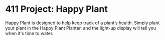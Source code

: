 # 411 Project: Happy Plant

Happy Plant is designed to help keep track of a plant’s health. Simply plant your plant in the Happy Plant Planter, and the light-up display will tell you when it's time to water.
